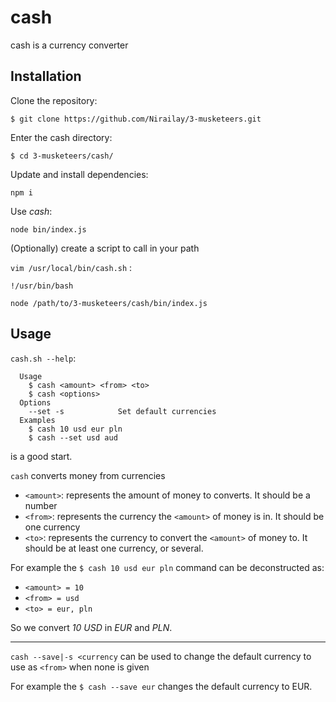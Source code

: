 # cash

cash is a currency converter

## Installation

Clone the repository:

`$ git clone https://github.com/Nirailay/3-musketeers.git`

Enter the cash directory:

`$ cd 3-musketeers/cash/`

Update and install dependencies:

`npm i`

Use *cash*:

`node bin/index.js`

(Optionally) create a script to call in your path
  
`vim /usr/local/bin/cash.sh` :

```
!/usr/bin/bash

node /path/to/3-musketeers/cash/bin/index.js
```

## Usage

`cash.sh --help`:
```
  Usage
  	$ cash <amount> <from> <to>
  	$ cash <options>
  Options
  	--set -s 			Set default currencies
  Examples
  	$ cash 10 usd eur pln
  	$ cash --set usd aud
```
 is a good start.
 
 `cash` converts money from currencies
 
 - `<amount>`: represents the amount of money to converts. It should be a number
 - `<from>`: represents the currency the `<amount>` of money is in. It should be one currency
 - `<to>`: represents the currency to convert the `<amount>` of money to. It should be at least one currency, or several.
 
 For example the `$ cash 10 usd eur pln` command can be deconstructed as:
 - `<amount> = 10`
 - `<from> = usd`
 - `<to> = eur, pln`
 
 So we convert *10 USD* in *EUR* and *PLN*.

---

`cash --save|-s <currency` can be used to change the default currency to use as `<from>` when none is given

For example the `$ cash --save eur` changes the default currency to EUR.
